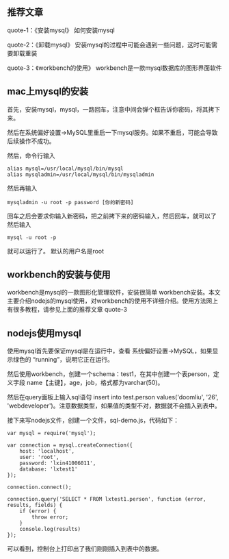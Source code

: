 ## 推荐文章

quote-1：《安装mysql》 如何安装mysql

quote-2：《卸载mysql》 安装mysql的过程中可能会遇到一些问题，这时可能需要卸载重装

quote-3：《workbench的使用》 workbench是一款mysql数据库的图形界面软件



## mac上mysql的安装

首先，安装mysql，mysql，一路回车，注意中间会弹个框告诉你密码，将其拷下来。

然后在系统偏好设置->MySQL里重启一下mysql服务。如果不重启，可能会导致后续操作不成功。

然后，命令行输入

```
alias mysql=/usr/local/mysql/bin/mysql  
alias mysqladmin=/usr/local/mysql/bin/mysqladmin  
```

然后再输入

```
mysqladmin -u root -p password [你的新密码]  
```

回车之后会要求你输入新密码，把之前拷下来的密码输入，然后回车，就可以了
然后输入

```
mysql -u root -p  
```

就可以运行了。
默认的用户名是root

## workbench的安装与使用

   workbench是mysql的一款图形化管理软件，安装很简单 workbench安装。本文主要介绍nodejs的mysql使用，对workbench的使用不详细介绍。使用方法网上有很多教程，请参见上面的推荐文章 quote-3

## nodejs使用mysql

   使用mysql首先要保证mysql是在运行中，查看 系统偏好设置->MySQL，如果显示绿色的 “running”，说明它正在运行。

   然后使用workbench，创建一个schema：test1，在其中创建一个表person，定义字段 name【主键】，age，job，格式都为varchar(50)。

   然后在query面板上输入sql语句 insert into test.person values('doomliu', '26', 'webdeveloper')。注意数据类型，如果值的类型不对，数据就不会插入到表中。

   接下来写nodejs文件，创建一个文件，sql-demo.js，代码如下：

```
var mysql = require('mysql');  
  
var connection = mysql.createConnection({  
    host: 'localhost',  
    user: 'root',  
    password: 'lxin41006011',  
    database: 'lxtest1'  
});  
  
connection.connect();  
  
connection.query('SELECT * FROM lxtest1.person', function (error, results, fields) {  
    if (error) {  
        throw error;  
    }  
    console.log(results)  
});  
```

可以看到，控制台上打印出了我们刚刚插入到表中的数据。